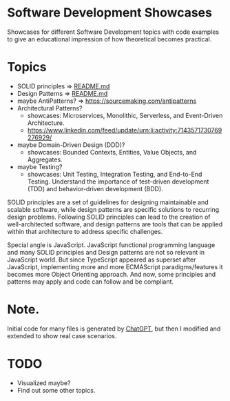 Software Development Showcases
===

Showcases for different Software Development topics with code examples to give an educational impression of how theoretical becomes practical.

# Topics

- SOLID principles => [README.md](./solid/README.md)
- Design Patterns => [README.md](./design-patterns/README.md)
- maybe AntiPatterns? => https://sourcemaking.com/antipatterns
- Architectural Patterns?
  - showcases: Microservices, Monolithic, Serverless, and Event-Driven Architecture.
  - https://www.linkedin.com/feed/update/urn:li:activity:7143571730769276929/
- maybe Domain-Driven Design (DDD)?
  - showcases: Bounded Contexts, Entities, Value Objects, and Aggregates.
- maybe Testing? 
  - showcases: Unit Testing, Integration Testing, and End-to-End Testing. Understand the importance of test-driven development (TDD) and behavior-driven development (BDD).

SOLID principles are a set of guidelines for designing maintainable and scalable software, while design patterns are specific solutions to recurring design problems. 
Following SOLID principles can lead to the creation of well-architected software, and design patterns are tools that can be applied within that architecture to address specific challenges.

Special angle is JavaScript. JavaScript functional programming language and many SOLID principles and Design patterns are not so relevant in JavaScript world. But since TypeScript appeared as superset after JavaScript, implementing more and more ECMAScript paradigms/features it becomes more Object Orienting approach. And now, some principles and patterns may apply and code can follow and be compliant.  

# Note.

Initial code for many files is generated by [ChatGPT](https://chat.openai.com/), but then I modified and extended to show real case scenarios.

# TODO 

- Visualized maybe?
- Find out some other topics.
